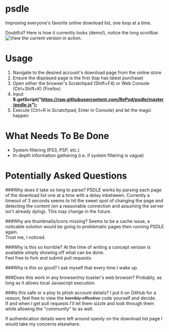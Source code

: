 psdle
=====

Improving everyone's favorite online download list, one loop at a time.

Doubtful? Here is how it currently looks (demo!), notice the long scrollbar.
![View the current version in action.](http://i.imgur.com/f1UZ40c.png)

Usage
=====
1. Navigate to the desired account's download page from the online store
2. Ensure the displayed page is the first (top has latest purchase)
3. Open either the browser's Scratchpad (Shift+F4) or Web Console (Ctrl+Shift+K) (Firefox)
4. Input **$.getScript("https://raw.githubusercontent.com/RePod/psdle/master/psdle.js");**
5. Execute (Ctrl+R in Scratchpad, Enter in Console) and let the magic happen

What Needs To Be Done
=====
* System filtering (PS3, PSP, etc.)
* In-depth information gathering (i.e. if system filtering is vague)

Potentially Asked Questions
===
###Why does it take so long to parse?
PSDLE works by parsing each page of the download list one at a time with a delay inbetween. Currently a timeout of 3 seconds seems to hit the sweet spot of changing the page and detecting the content (on a reasonable connection and assuming the server isn't already dying).
This may change in the future.

###Why are thumbnails/icons missing?
Seems to be a cache issue, a noticable solution would be going to problematic pages then running PSDLE again.    
Trust me, I noticed.

###Why is this so horrible?
At the time of writing a concept version is available simply showing off what can be done.    
Feel free to fork and submit pull requests.

###Why is this so good?
I ask myself that every time I wake up.

###Does this work in any browser/my toaster's web browser?
Probably, as long as it allows local Javascript execution.

###Is this safe or a ploy to phish account details?
I put it on GitHub for a reason, feel free to view the ~~horribly effective~~ code yourself and decide.    
If and when I get pull requests I'll let them sizzle and look through them while allowing the "community" to as well.

If authentication details were left around openly on the download list page I would take my concerns elsewhere.
